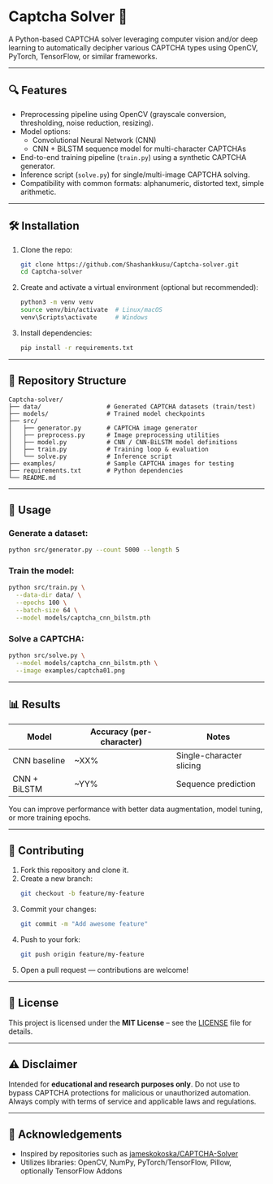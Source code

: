 # Captcha Solver 🧠

A Python-based CAPTCHA solver leveraging computer vision and/or deep learning to automatically decipher various CAPTCHA types using OpenCV, PyTorch, TensorFlow, or similar frameworks.

---

## 🔍 Features

- Preprocessing pipeline using OpenCV (grayscale conversion, thresholding, noise reduction, resizing).
- Model options:
  - Convolutional Neural Network (CNN)
  - CNN + BiLSTM sequence model for multi-character CAPTCHAs
- End-to-end training pipeline (`train.py`) using a synthetic CAPTCHA generator.
- Inference script (`solve.py`) for single/multi-image CAPTCHA solving.
- Compatibility with common formats: alphanumeric, distorted text, simple arithmetic.

---

## 🛠️ Installation

1. Clone the repo:
    ```bash
    git clone https://github.com/Shashankkusu/Captcha-solver.git
    cd Captcha-solver
    ```

2. Create and activate a virtual environment (optional but recommended):
    ```bash
    python3 -m venv venv
    source venv/bin/activate  # Linux/macOS
    venv\Scripts\activate     # Windows
    ```

3. Install dependencies:
    ```bash
    pip install -r requirements.txt
    ```

---

## 📁 Repository Structure

```
Captcha-solver/
├── data/                  # Generated CAPTCHA datasets (train/test)
├── models/                # Trained model checkpoints
├── src/
│   ├── generator.py       # CAPTCHA image generator
│   ├── preprocess.py      # Image preprocessing utilities
│   ├── model.py           # CNN / CNN-BiLSTM model definitions
│   ├── train.py           # Training loop & evaluation
│   └── solve.py           # Inference script
├── examples/              # Sample CAPTCHA images for testing
├── requirements.txt       # Python dependencies
└── README.md
```

---

## 🎯 Usage

### Generate a dataset:
```bash
python src/generator.py --count 5000 --length 5
```

### Train the model:
```bash
python src/train.py \
  --data-dir data/ \
  --epochs 100 \
  --batch-size 64 \
  --model models/captcha_cnn_bilstm.pth
```

### Solve a CAPTCHA:
```bash
python src/solve.py \
  --model models/captcha_cnn_bilstm.pth \
  --image examples/captcha01.png
```

---

## 📊 Results

| Model         | Accuracy (per-character) | Notes                    |
|---------------|---------------------------|--------------------------|
| CNN baseline  | ~XX%                      | Single-character slicing |
| CNN + BiLSTM  | ~YY%                      | Sequence prediction      |

You can improve performance with better data augmentation, model tuning, or more training epochs.

---

## 🧩 Contributing

1. Fork this repository and clone it.
2. Create a new branch:
    ```bash
    git checkout -b feature/my-feature
    ```
3. Commit your changes:
    ```bash
    git commit -m "Add awesome feature"
    ```
4. Push to your fork:
    ```bash
    git push origin feature/my-feature
    ```
5. Open a pull request — contributions are welcome!

---

## 🧭 License

This project is licensed under the **MIT License** – see the [LICENSE](LICENSE) file for details.

---

## ⚠️ Disclaimer

Intended for **educational and research purposes only**. Do not use to bypass CAPTCHA protections for malicious or unauthorized automation. Always comply with terms of service and applicable laws and regulations.

---

## 🤝 Acknowledgements

- Inspired by repositories such as [jameskokoska/CAPTCHA-Solver](https://github.com/jameskokoska/CAPTCHA-Solver)
- Utilizes libraries: OpenCV, NumPy, PyTorch/TensorFlow, Pillow, optionally TensorFlow Addons
